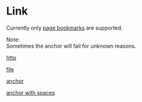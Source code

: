 # Link

Currently only [page bookmarks](https://github.com/foliojs/pdfkit/blob/master/docs/outline.md) are supported.  

Note:  
Sometimes the anchor will fail for unknown reasons.  

[http](https://www.google.com)  

[file](heading.md)  

[anchor](heading.md#Heading)  

[anchor with spaces](<heading.md#Heading level 6>)  
